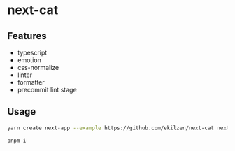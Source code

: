 # next-cat

## Features

- typescript
- emotion
- css-normalize
- linter
- formatter
- precommit lint stage

## Usage

```bash
yarn create next-app --example https://github.com/ekilzen/next-cat next-cat-app
```

```bash
pnpm i
```
